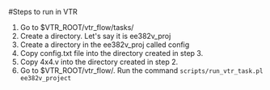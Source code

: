 #Steps to run in VTR
1. Go to $VTR_ROOT/vtr_flow/tasks/
2. Create a directory. Let's say it is ee382v_proj
3. Create a directory in the ee382v_proj called config
4. Copy config.txt file into the directory created in step 3.
4. Copy 4x4.v into the directory created in step 2.
5. Go to $VTR_ROOT/vtr_flow/. Run the command `scripts/run_vtr_task.pl ee382v_project`

